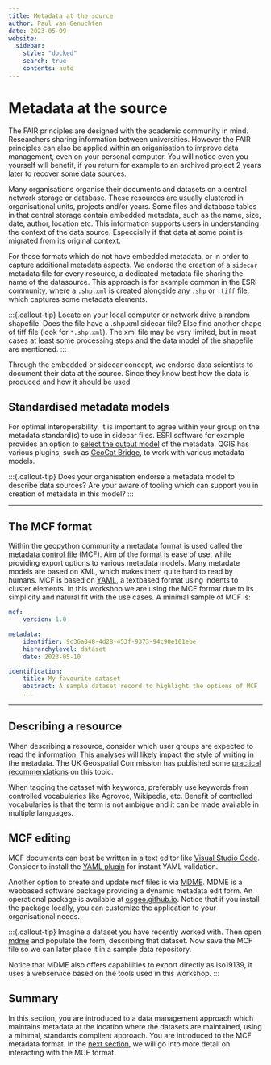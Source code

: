 ```yaml
---
title: Metadata at the source
author: Paul van Genuchten
date: 2023-05-09
website:
  sidebar:
    style: "docked"
    search: true
    contents: auto
---
```


# Metadata at the source

The FAIR principles are designed with the academic community in mind. Researchers sharing information between universities. However the FAIR principles can also be applied within an origanisation to improve data management, even on your personal computer. You will notice even you yourself will benefit, if you return for example to an archived project 2 years later to recover some data sources.

Many organisations organise their documents and datasets on a central network storage or database. These resources are usually clustered in organisational units, projects and/or years. Some files and database tables in that central storage contain embedded metadata, such as the name, size, date, author, location etc. This information supports users in understanding the context of the data source. Especcially if that data at some point is migrated from its original context.

For those formats which do not have embedded metadata, or in order to capture additional metadata aspects. We endorse the creation of a `sidecar` metadata file for every resource, a dedicated metadata file sharing the name of the datasource. This approach is for example common in the ESRI community, where a `.shp.xml` is created alongside any `.shp` or `.tiff` file, which captures some metadata elements.

:::{.callout-tip}
Locate on your local computer or network drive a random shapefile. Does the file have a .shp.xml sidecar file? Else find another shape of tiff file (look for `*.shp.xml`). The xml file may be very limited, but in most cases at least some processing steps and the data model of the shapefile are mentioned. 
:::

Through the embedded or sidecar concept, we endorse data scientists to document their data at the source. Since they know best how the data is produced and how it should be used. 

## Standardised metadata models

For optimal interoperability, it is important to agree within your group on the metadata standard(s) to use in sidecar files. ESRI software for example provides an option to [select the output model](https://pro.arcgis.com/en/pro-app/latest/help/metadata/create-iso-19115-and-iso-19139-metadata.htm) of the metadata. QGIS has various plugins, such as [GeoCat Bridge](https://plugins.qgis.org/plugins/geocatbridge/), to work with various metadata models.

:::{.callout-tip}
Does your organisation endorse a metadata model to describe data sources?
Are your aware of tooling which can support you in creation of metadata in this model?
:::

---

## The MCF format

Within the geopython community a metadata format is used called the [metadata control file](https://geopython.github.io/pygeometa/reference/mcf/) (MCF). Aim of the format is ease of use, while providing export options to various metadata models. Many metadate models are based on XML, which makes them quite hard to read by humans. MCF is based on [YAML](https://www.yaml.io/spec/), a textbased format using indents to cluster elements. In this workshop we are using the MCF format due to its simplicity and natural fit with the use cases. A minimal sample of MCF is:

```yaml
mcf:
    version: 1.0

metadata:
    identifier: 9c36a048-4d28-453f-9373-94c90e101ebe
    hierarchylevel: dataset
    date: 2023-05-10

identification:
    title: My favourite dataset
    abstract: A sample dataset record to highlight the options of MCF
    ...
```

---

## Describing a resource

When describing a resource, consider which user groups are expected to read the information. This analyses will likely impact the style of writing in the metadata. The UK Geospatial Commission has published some [practical recommendations](https://www.gov.uk/government/publications/search-engine-optimisation-for-publishers-best-practice-guide) on this topic.

When tagging the dataset with keywords, preferably use keywords from controlled vocabularies like Agrovoc, Wikipedia, etc. Benefit of controlled vocabularies is that the term is not ambigue and it can be made available in multiple languages. 

## MCF editing

MCF documents can best be written in a text editor like [Visual Studio Code](https://code.visualstudio.com). Consider to install the [YAML plugin](https://marketplace.visualstudio.com/items?itemName=redhat.vscode-yaml) for instant YAML validation. 

Another option to create and update mcf files is via [MDME](https://github.com/osgeo/mdme). MDME is a webbased software package providing a dynamic metadata edit form. An operational package is available at [osgeo.github.io](https://osgeo.github.io/mdme). Notice that if you install the package locally, you can customize the application to your organisational needs.

:::{.callout-tip}
Imagine a dataset you have recently worked with. Then open [mdme](https://osgeo.github.io/mdme) and populate the form, describing that dataset. Now save the MCF file so we can later place it in a sample data repository. 

Notice that MDME also offers capabilities to export directly as iso19139, it uses a webservice based on the tools used in this workshop.
:::

## Summary

In this section, you are introduced to a data management approach which maintains metadata at the location where the datasets are maintained, using a minimal, standards complient approach. You are introduced to the MCF metadata format. In the [next section](./2-interact-with-data-repositories.md), we will go into more detail on interacting with the MCF format.
